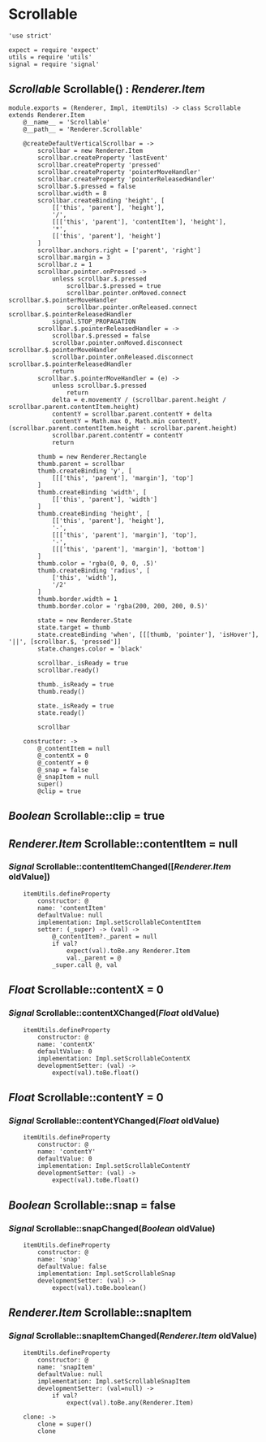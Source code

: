 Scrollable
==========

	'use strict'

	expect = require 'expect'
	utils = require 'utils'
	signal = require 'signal'

*Scrollable* Scrollable() : *Renderer.Item*
-------------------------------------------

	module.exports = (Renderer, Impl, itemUtils) -> class Scrollable extends Renderer.Item
		@__name__ = 'Scrollable'
		@__path__ = 'Renderer.Scrollable'

		@createDefaultVerticalScrollbar = ->
			scrollbar = new Renderer.Item
			scrollbar.createProperty 'lastEvent'
			scrollbar.createProperty 'pressed'
			scrollbar.createProperty 'pointerMoveHandler'
			scrollbar.createProperty 'pointerReleasedHandler'
			scrollbar.$.pressed = false
			scrollbar.width = 8
			scrollbar.createBinding 'height', [
				[['this', 'parent'], 'height'],
				'/',
				[[['this', 'parent'], 'contentItem'], 'height'],
				'*',
				[['this', 'parent'], 'height']
			]
			scrollbar.anchors.right = ['parent', 'right']
			scrollbar.margin = 3
			scrollbar.z = 1
			scrollbar.pointer.onPressed ->
				unless scrollbar.$.pressed
					scrollbar.$.pressed = true
					scrollbar.pointer.onMoved.connect scrollbar.$.pointerMoveHandler
					scrollbar.pointer.onReleased.connect scrollbar.$.pointerReleasedHandler
				signal.STOP_PROPAGATION
			scrollbar.$.pointerReleasedHandler = ->
				scrollbar.$.pressed = false
				scrollbar.pointer.onMoved.disconnect scrollbar.$.pointerMoveHandler
				scrollbar.pointer.onReleased.disconnect scrollbar.$.pointerReleasedHandler
				return
			scrollbar.$.pointerMoveHandler = (e) ->
				unless scrollbar.$.pressed
					return
				delta = e.movementY / (scrollbar.parent.height / scrollbar.parent.contentItem.height)
				contentY = scrollbar.parent.contentY + delta
				contentY = Math.max 0, Math.min contentY, (scrollbar.parent.contentItem.height - scrollbar.parent.height)
				scrollbar.parent.contentY = contentY
				return

			thumb = new Renderer.Rectangle
			thumb.parent = scrollbar
			thumb.createBinding 'y', [
				[[['this', 'parent'], 'margin'], 'top']
			]
			thumb.createBinding 'width', [
				[['this', 'parent'], 'width']
			]
			thumb.createBinding 'height', [
				[['this', 'parent'], 'height'],
				'-',
				[[['this', 'parent'], 'margin'], 'top'],
				'-',
				[[['this', 'parent'], 'margin'], 'bottom']
			]
			thumb.color = 'rgba(0, 0, 0, .5)'
			thumb.createBinding 'radius', [
				['this', 'width'],
				'/2'
			]
			thumb.border.width = 1
			thumb.border.color = 'rgba(200, 200, 200, 0.5)'

			state = new Renderer.State
			state.target = thumb
			state.createBinding 'when', [[[thumb, 'pointer'], 'isHover'], '||', [scrollbar.$, 'pressed']]
			state.changes.color = 'black'

			scrollbar._isReady = true
			scrollbar.ready()

			thumb._isReady = true
			thumb.ready()

			state._isReady = true
			state.ready()

			scrollbar

		constructor: ->
			@_contentItem = null
			@_contentX = 0
			@_contentY = 0
			@_snap = false
			@_snapItem = null
			super()
			@clip = true

*Boolean* Scrollable::clip = true
---------------------------------

*Renderer.Item* Scrollable::contentItem = null
----------------------------------------------

### *Signal* Scrollable::contentItemChanged([*Renderer.Item* oldValue])

		itemUtils.defineProperty
			constructor: @
			name: 'contentItem'
			defaultValue: null
			implementation: Impl.setScrollableContentItem
			setter: (_super) -> (val) ->
				@_contentItem?._parent = null
				if val?
					expect(val).toBe.any Renderer.Item
					val._parent = @
				_super.call @, val

*Float* Scrollable::contentX = 0
--------------------------------

### *Signal* Scrollable::contentXChanged(*Float* oldValue)

		itemUtils.defineProperty
			constructor: @
			name: 'contentX'
			defaultValue: 0
			implementation: Impl.setScrollableContentX
			developmentSetter: (val) ->
				expect(val).toBe.float()

*Float* Scrollable::contentY = 0
--------------------------------

### *Signal* Scrollable::contentYChanged(*Float* oldValue)

		itemUtils.defineProperty
			constructor: @
			name: 'contentY'
			defaultValue: 0
			implementation: Impl.setScrollableContentY
			developmentSetter: (val) ->
				expect(val).toBe.float()

*Boolean* Scrollable::snap = false
----------------------------------

### *Signal* Scrollable::snapChanged(*Boolean* oldValue)

		itemUtils.defineProperty
			constructor: @
			name: 'snap'
			defaultValue: false
			implementation: Impl.setScrollableSnap
			developmentSetter: (val) ->
				expect(val).toBe.boolean()

*Renderer.Item* Scrollable::snapItem
------------------------------------

### *Signal* Scrollable::snapItemChanged(*Renderer.Item* oldValue)

		itemUtils.defineProperty
			constructor: @
			name: 'snapItem'
			defaultValue: null
			implementation: Impl.setScrollableSnapItem
			developmentSetter: (val=null) ->
				if val?
					expect(val).toBe.any(Renderer.Item)

		clone: ->
			clone = super()
			clone

